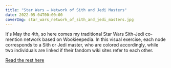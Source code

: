 ```yaml
---
title: "Star Wars — Network of Sith and Jedi Masters"
date: 2022-05-04T00:00:00
coverImg: star_wars_network_of_sith_and_jedi_masters.jpg
---
```


It's May the 4th, so here comes my traditional Star Wars Sith-Jedi co-mention network based on Wookieepedia. In this visual exercise, each node corresponds to a Sith or Jedi master, who are colored accordingly, while two individuals are linked if their fandom wiki sites refer to each other.


<!--more-->

[Read the rest here](https://www.linkedin.com/posts/milan-janosov_networkscience-datascience-datavisualization-activity-7059802636929146880-bX_X/)
